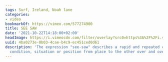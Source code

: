 ```yaml
---
tags: Surf, Ireland, Noah lane
categories:
- video
bookmarkOf: https://vimeo.com/577274900
title: SEE SAW
date: '2021-10-22T14:18:00+02:00'
headImage: https://i.vimeocdn.com/filter/overlay?src0=https%3A%2F%2Fi.vimeocdn.com%2Fvideo%2F1194628759-eef885c144bf3760cde35c38cc1c0eb6501528d8f0e7c45c268eb68cbe05e956-d_1280x720&src1=https%3A%2F%2Ff.vimeocdn.com%2Fimages_v6%2Fshare%2Fplay_icon_overlay.png
uuid: 4ba0273e-0b03-4cae-b4c9-ec451ced0d61
description: 'The expression "see-saw" describes a rapid and repeated change of a
  condition, situation or position from place to the other over and over again: looking…'
---
```

